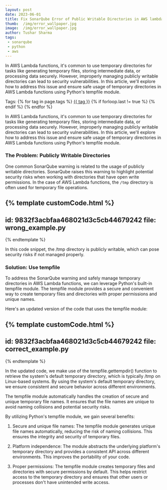 ```yaml
---
layout: post
date: 2023-06-01
title: Fix SonarQube Error of Public Writable Directories in AWS lambda python
thumb:  /img/error_wallpaper.jpg
image:  /img/error_wallpaper.jpg
author: Tushar Sharma
tags:
 - sonarqube
 - python
 - aws
---
```


In AWS Lambda functions, it's common to use temporary directories for tasks like generating temporary files, storing intermediate data, or processing data securely. However, improperly managing publicly writable directories can lead to security vulnerabilities. In this article, we'll explore how to address this issue and ensure safe usage of temporary directories in AWS Lambda functions using Python's tempfile module.<!-- truncate_here -->
<p>Tags: {% for tag in page.tags %} <a class="mytag" href="/tag/{{ tag }}" title="View posts tagged with &quot;{{ tag }}&quot;">{{ tag }}</a>  {% if forloop.last != true %} {% endif %} {% endfor %} </p>

In AWS Lambda functions, it's common to use temporary directories for tasks like generating temporary files, storing intermediate data, or processing data securely. However, improperly managing publicly writable directories can lead to security vulnerabilities. In this article, we'll explore how to address this issue and ensure safe usage of temporary directories in AWS Lambda functions using Python's tempfile module.

### The Problem: Publicly Writable Directories

One common SonarQube warning is related to the usage of publicly writable directories. SonarQube raises this warning to highlight potential security risks when working with directories that have open write permissions. In the case of AWS Lambda functions, the `/tmp` directory is often used for temporary file operations.

{% template  customCode.html %}
---
id: 9832f3acbfaa468021d3c5cb44679242
file: wrong_example.py
---
{% endtemplate %}

In this code snippet, the /tmp directory is publicly writable, which can pose security risks if not managed properly.

### Solution: Use tempfile

To address the SonarQube warning and safely manage temporary directories in AWS Lambda functions, we can leverage Python's built-in tempfile module. The tempfile module provides a secure and convenient way to create temporary files and directories with proper permissions and unique names.

Here's an updated version of the code that uses the tempfile module:


{% template  customCode.html %}
---
id: 9832f3acbfaa468021d3c5cb44679242
file: correct_example.py
---
{% endtemplate %}

In the updated code, we make use of the tempfile.gettempdir() function to retrieve the system's default temporary directory, which is typically /tmp on Linux-based systems. By using the system's default temporary directory, we ensure consistent and secure behavior across different environments.

The tempfile module automatically handles the creation of secure and unique temporary file names. It ensures that the file names are unique to avoid naming collisions and potential security risks.

By utilizing Python's tempfile module, we gain several benefits:

1. Secure and unique file names: The tempfile module generates unique file names automatically, reducing the risk of naming collisions. This ensures the integrity and security of temporary files.

2. Platform independence: The module abstracts the underlying platform's temporary directory and provides a consistent API across different environments. This improves the portability of your code.

3. Proper permissions: The tempfile module creates temporary files and directories with secure permissions by default. This helps restrict access to the temporary directory and ensures that other users or processes don't have unintended write access.
